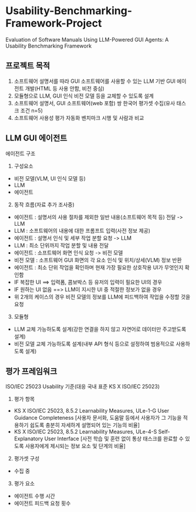 # Usability-Benchmarking-Framework-Project
Evaluation of Software Manuals Using LLM-Powered GUI Agents: A Usability Benchmarking Framework

## 프로젝트 목적
1. 소프트웨어 설명서를 따라 GUI 소프트웨어를 사용할 수 있는 LLM 기반 GUI 에이전트 개발(HTML 등 사용 안함, 비전 중심)
2. 모듈형으로 LLM, GUI 인식 비전 모델 등을 교체할 수 있도록 설계
3. 소프트웨어 설명서, GUI 소프트웨어(web 포함) 쌍 한국어 평가셋 수집(유사 태스크 조건 n=5)
4. 소프트웨어 사용성 평가 자동화 벤치마크 시행 및 사람과 비교

## LLM GUI 에이전트
에이전트 구조
1. 구성요소
- 비전 모델(VLM, UI 인식 모델 등)
- LLM
- 에이전트

2. 동작 흐름(자료 추가 조사중)
- 에이전트 : 설명서의 사용 절차를 제외한 일반 내용(소프트웨어 목적 등) 전달 -> LLM
- LLM : 소프트웨어의 내용에 대한 프롬프트 입력(사전 정보 제공)
- 에이전트 : 설명서 인식 및 세부 작업 분할 요청 -> LLM
- LLM : 최소 단위까지 작업 분할 및 내용 전달
- 에이전트 : 소프트웨어 화면 인식 요청 -> 비전 모델
- 비전 모델 : 소프트웨어 GUI 화면의 각 요소 인식 및 위치/상세(VLM) 정보 반환
- 에이전트 : 최소 단위 작업을 확인하며 현재 가장 필요한 상호작용 UI가 무엇인지 확인함
- IF 복잡한 UI ==> 입력폼, 콤보박스 등 유저의 입력이 필요한 UI의 경우
- IF 원하는 UI 없음 ==> LLM이 지시한 UI 중 적절한 정보가 없을 경우
- 위 2개의 케이스의 경우 비전 모델의 정보를 LLM에 피드백하여 작업을 수정할 것을 요청
  
3. 모듈형
- LLM 교체 가능하도록 설계(강한 연결을 하지 않고 자연어로 데이터만 주고받도록 설계)
- 비전 모델 교체 가능하도록 설계(내부 API 형식 등으로 설정하여 범용적으로 사용하도록 설계)

## 평가 프레임워크
ISO/IEC 25023 Usability 기준(대응 국내 표준 KS X ISO/IEC 25023)
1. 평가 항목
- KS X ISO/IEC 25023, 8.5.2 Learnability Measures, ULe-1-G User Guidance Completeness [사용자 문서화, 도움말 등에서 사용자가 그 기능을 적용하기 쉽도록 충분히 자세하게 설명되어 있는 기능의 비율]
- KS X ISO/IEC 25023, 8.5.2 Learnability Measures, ULe-4-S Self-Explanatory User Interface [사전 학습 및 훈련 없이 통상 태스크를 완료할 수 있도록 사용자에게 제시되는 정보 요소 및 단계의 비율]

2. 평가셋 구성
- 수집 중

3. 평가 요소
- 에이전트 수행 시간
- 에이전트 피드백 요청 횟수
